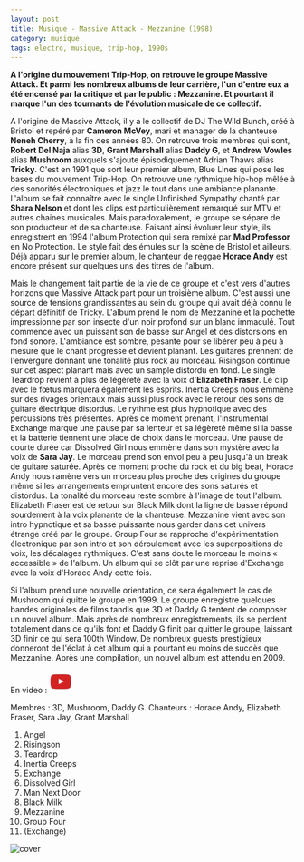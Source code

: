 ```yaml
---
layout: post
title: Musique - Massive Attack - Mezzanine (1998)
category: musique
tags: electro, musique, trip-hop, 1990s
---
```


**A l'origine du mouvement Trip-Hop, on retrouve le groupe Massive Attack. Et parmi les nombreux albums de leur carrière, l'un d'entre eux a été encensé par la critique et par le public : Mezzanine. Et pourtant il marque l'un des tournants de l'évolution musicale de ce collectif.**

A l'origine de Massive Attack, il y a le collectif de DJ The Wild Bunch, créé à Bristol et repéré par **Cameron McVey**, mari et manager de la chanteuse **Neneh Cherry**, à la fin des années 80. On retrouve trois membres qui sont, **Robert Del Naja** alias **3D**, **Grant Marshall** alias **Daddy G**, et **Andrew Vowles** alias **Mushroom** auxquels s'ajoute épisodiquement Adrian Thaws alias **Tricky**. C'est en 1991 que sort leur premier album, Blue Lines qui pose les bases du mouvement Trip-Hop. On retrouve une rythmique hip-hop mêlée à des sonorités électroniques et jazz le tout dans une ambiance planante. L'album se fait connaître avec le single Unfinished Sympathy chanté par **Shara Nelson** et dont les clips est particulièrement remarqué sur MTV et autres chaines musicales. Mais paradoxalement, le groupe se sépare de son producteur et de sa chanteuse. Faisant ainsi évoluer leur style, ils enregistrent en 1994 l'album Protection qui sera remixé par **Mad Professor** en No Protection. Le style fait des émules sur la scène de Bristol et ailleurs. Déjà apparu sur le premier album, le chanteur de reggae **Horace Andy** est encore présent sur quelques uns des titres de l'album.

Mais le changement fait partie de la vie de ce groupe et c'est vers d'autres horizons que Massive Attack part pour un troisième album. C'est aussi une source de tensions grandissantes au sein du groupe qui avait déjà connu le départ définitif de Tricky. L'album prend le nom de Mezzanine et la pochette impressionne par son insecte d'un noir profond sur un blanc immaculé. Tout commence avec un puissant son de basse sur Angel et des distorsions en fond sonore. L'ambiance est sombre, pesante pour se libérer peu à peu à mesure que le chant progresse et devient planant. Les guitares prennent de l'envergure donnant une tonalité plus rock au morceau. Risingson continue sur cet aspect planant mais avec un sample distordu en fond. Le single Teardrop revient à plus de légèreté avec la voix d'**Elizabeth Fraser**. Le clip avec le fœtus marquera également les esprits. Inertia Creeps nous emmène sur des rivages orientaux mais aussi plus rock avec le retour des sons de guitare électrique distordus. Le rythme est plus hypnotique avec des percussions très présentes. Après ce moment prenant, l'instrumental Exchange marque une pause par sa lenteur et sa légèreté même si la basse et la batterie tiennent une place de choix dans le morceau. Une pause de courte durée car Dissolved Girl nous emmène dans son mystère avec la voix de **Sara Jay**. Le morceau prend son envol peu à peu jusqu'à un break de guitare saturée. Après ce moment proche du rock et du big beat, Horace Andy nous ramène vers un morceau plus proche des origines du groupe même si les arrangements empruntent encore des sons saturés et distordus. La tonalité du morceau reste sombre à l'image de tout l'album. Elizabeth Fraser est de retour sur Black Milk dont la ligne de basse répond sourdement à la voix planante de la chanteuse. Mezzanine vient avec son intro hypnotique et sa basse puissante nous garder dans cet univers étrange créé par le groupe. Group Four se rapproche d'expérimentation électronique par son intro et son déroulement avec les superpositions de voix, les décalages rythmiques. C'est sans doute le morceau le moins « accessible » de l'album. Un album qui se clôt par une reprise d'Exchange avec la voix d'Horace Andy cette fois.

Si l'album prend une nouvelle orientation, ce sera également le cas de Mushroom qui quitte le groupe en 1999. Le groupe enregistre quelques bandes originales de films tandis que 3D et Daddy G tentent de composer un nouvel album. Mais après de nombreux enregistrements, ils se perdent totalement dans ce qu'ils font et Daddy G finit par quitter le groupe, laissant 3D finir ce qui sera 100th Window. De nombreux guests prestigieux donneront de l'éclat à cet album qui a pourtant eu moins de succès que Mezzanine. Après une compilation, un nouvel album est attendu en 2009.

En video : [![video](/images/youtube.png)](https://www.youtube.com/watch?v=u7K72X4eo_s)

Membres : 3D, Mushroom, Daddy G. Chanteurs : Horace Andy, Elizabeth Fraser, Sara Jay, Grant Marshall

1. Angel 
2. Risingson 
3. Teardrop 
4. Inertia Creeps 
5. Exchange 
6. Dissolved Girl 
7. Man Next Door 
8. Black Milk 
9. Mezzanine 
10. Group Four 
11. (Exchange)

![cover](https://filedn.eu/llqi9IBxlYouGRXYG2xlROb/img/2009/massivemezzanine.jpg)
